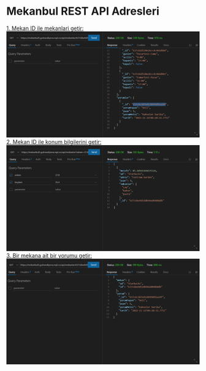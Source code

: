 # Mekanbul REST API Adresleri
[1. Mekan ID ile mekanlari getir:](https://mekanbul5.gulnaraliyeva.repl.co/api/mekanlar/637c6be9d510b966d090b8db)
![](resimler/mekangetir.png)
[2. Mekan ID ile konum bilgilerini getir:](https://mekanbul5.gulnaraliyeva.repl.co/api/mekanlar?enlem=37.8&boylam=35.4)
![](resimler/mekanlistele.png)
[3. Bir mekana ait bir yorumu getir:](https://mekanbul5.gulnaraliyeva.repl.co/api/mekanlar/637c6be9d510b966d090b8db/yorumlar/637c6c107ed120999d91a24f)
![](resimler/yorumgetir.png)